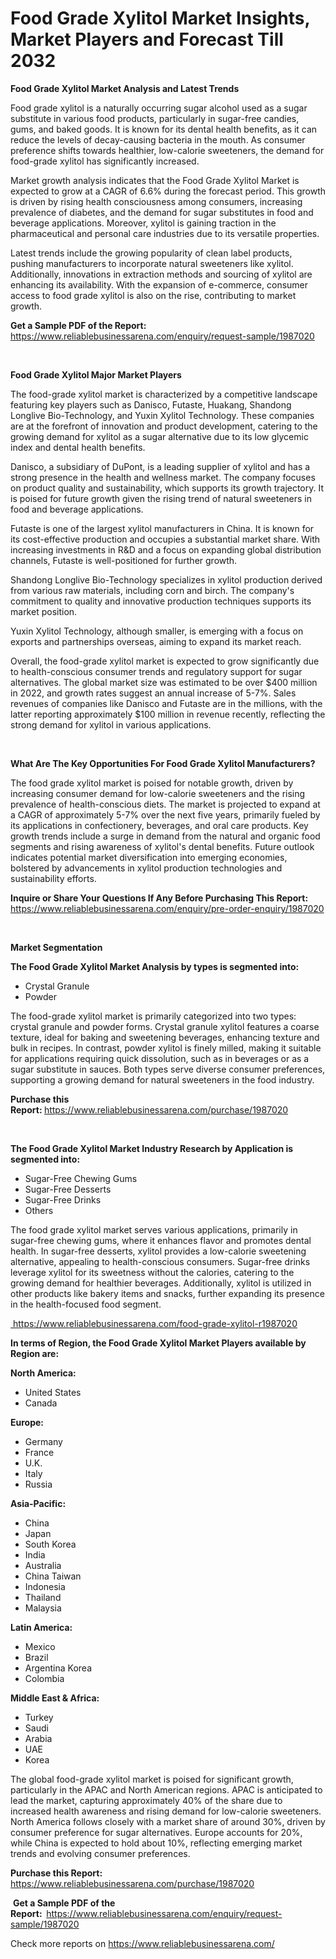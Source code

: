 <p><h1>Food Grade Xylitol Market Insights, Market Players and Forecast Till 2032</h1></p><p><strong>Food Grade Xylitol Market Analysis and Latest Trends</strong></p>
<p><p>Food grade xylitol is a naturally occurring sugar alcohol used as a sugar substitute in various food products, particularly in sugar-free candies, gums, and baked goods. It is known for its dental health benefits, as it can reduce the levels of decay-causing bacteria in the mouth. As consumer preference shifts towards healthier, low-calorie sweeteners, the demand for food-grade xylitol has significantly increased.</p><p>Market growth analysis indicates that the Food Grade Xylitol Market is expected to grow at a CAGR of 6.6% during the forecast period. This growth is driven by rising health consciousness among consumers, increasing prevalence of diabetes, and the demand for sugar substitutes in food and beverage applications. Moreover, xylitol is gaining traction in the pharmaceutical and personal care industries due to its versatile properties.</p><p>Latest trends include the growing popularity of clean label products, pushing manufacturers to incorporate natural sweeteners like xylitol. Additionally, innovations in extraction methods and sourcing of xylitol are enhancing its availability. With the expansion of e-commerce, consumer access to food grade xylitol is also on the rise, contributing to market growth.</p></p>
<p><strong>Get a Sample PDF of the Report:&nbsp;</strong> <a href="https://www.reliablebusinessarena.com/enquiry/request-sample/1987020?utm_campaign=3457&utm_medium=2&utm_source=Github&utm_content=ia&utm_term=03042025&utm_id=food-grade-xylitol">https://www.reliablebusinessarena.com/enquiry/request-sample/1987020</a></p>
<p>&nbsp;</p>
<p><strong>Food Grade Xylitol Major Market Players</strong></p>
<p><p>The food-grade xylitol market is characterized by a competitive landscape featuring key players such as Danisco, Futaste, Huakang, Shandong Longlive Bio-Technology, and Yuxin Xylitol Technology. These companies are at the forefront of innovation and product development, catering to the growing demand for xylitol as a sugar alternative due to its low glycemic index and dental health benefits.</p><p>Danisco, a subsidiary of DuPont, is a leading supplier of xylitol and has a strong presence in the health and wellness market. The company focuses on product quality and sustainability, which supports its growth trajectory. It is poised for future growth given the rising trend of natural sweeteners in food and beverage applications.</p><p>Futaste is one of the largest xylitol manufacturers in China. It is known for its cost-effective production and occupies a substantial market share. With increasing investments in R&D and a focus on expanding global distribution channels, Futaste is well-positioned for further growth.</p><p>Shandong Longlive Bio-Technology specializes in xylitol production derived from various raw materials, including corn and birch. The company's commitment to quality and innovative production techniques supports its market position.</p><p>Yuxin Xylitol Technology, although smaller, is emerging with a focus on exports and partnerships overseas, aiming to expand its market reach.</p><p>Overall, the food-grade xylitol market is expected to grow significantly due to health-conscious consumer trends and regulatory support for sugar alternatives. The global market size was estimated to be over $400 million in 2022, and growth rates suggest an annual increase of 5-7%. Sales revenues of companies like Danisco and Futaste are in the millions, with the latter reporting approximately $100 million in revenue recently, reflecting the strong demand for xylitol in various applications.</p></p>
<p>&nbsp;</p>
<p><strong>What Are The Key Opportunities For Food Grade Xylitol Manufacturers?</strong></p>
<p><p>The food grade xylitol market is poised for notable growth, driven by increasing consumer demand for low-calorie sweeteners and the rising prevalence of health-conscious diets. The market is projected to expand at a CAGR of approximately 5-7% over the next five years, primarily fueled by its applications in confectionery, beverages, and oral care products. Key growth trends include a surge in demand from the natural and organic food segments and rising awareness of xylitol's dental benefits. Future outlook indicates potential market diversification into emerging economies, bolstered by advancements in xylitol production technologies and sustainability efforts.</p></p>
<p><strong>Inquire or Share Your Questions If Any Before Purchasing This Report:</strong> <a href="https://www.reliablebusinessarena.com/enquiry/pre-order-enquiry/1987020?utm_campaign=3457&utm_medium=2&utm_source=Github&utm_content=ia&utm_term=03042025&utm_id=food-grade-xylitol">https://www.reliablebusinessarena.com/enquiry/pre-order-enquiry/1987020</a></p>
<p>&nbsp;</p>
<p><strong>Market Segmentation</strong></p>
<p><strong>The Food Grade Xylitol Market Analysis by types is segmented into:</strong></p>
<p><ul><li>Crystal Granule</li><li>Powder</li></ul></p>
<p><p>The food-grade xylitol market is primarily categorized into two types: crystal granule and powder forms. Crystal granule xylitol features a coarse texture, ideal for baking and sweetening beverages, enhancing texture and bulk in recipes. In contrast, powder xylitol is finely milled, making it suitable for applications requiring quick dissolution, such as in beverages or as a sugar substitute in sauces. Both types serve diverse consumer preferences, supporting a growing demand for natural sweeteners in the food industry.</p></p>
<p><strong>Purchase this Report:&nbsp;</strong><a href="https://www.reliablebusinessarena.com/purchase/1987020?utm_campaign=3457&utm_medium=2&utm_source=Github&utm_content=ia&utm_term=03042025&utm_id=food-grade-xylitol">https://www.reliablebusinessarena.com/purchase/1987020</a></p>
<p>&nbsp;</p>
<p><strong>The Food Grade Xylitol Market Industry Research by Application is segmented into:</strong></p>
<p><ul><li>Sugar-Free Chewing Gums</li><li>Sugar-Free Desserts</li><li>Sugar-Free Drinks</li><li>Others</li></ul></p>
<p><p>The food grade xylitol market serves various applications, primarily in sugar-free chewing gums, where it enhances flavor and promotes dental health. In sugar-free desserts, xylitol provides a low-calorie sweetening alternative, appealing to health-conscious consumers. Sugar-free drinks leverage xylitol for its sweetness without the calories, catering to the growing demand for healthier beverages. Additionally, xylitol is utilized in other products like bakery items and snacks, further expanding its presence in the health-focused food segment.</p></p>
<p><a href="https://www.reliablebusinessarena.com/food-grade-xylitol-r1987020?utm_campaign=3457&utm_medium=2&utm_source=Github&utm_content=ia&utm_term=03042025&utm_id=food-grade-xylitol">&nbsp;https://www.reliablebusinessarena.com/food-grade-xylitol-r1987020</a></p>
<p><strong>In terms of Region, the Food Grade Xylitol Market Players available by Region are:</strong></p>
<p>
    <p> <strong> North America: </strong>
        <ul>
            <li>United States</li>
            <li>Canada</li>
        </ul>
        </p> 
    <p> <strong> Europe: </strong>
        <ul>
            <li>Germany</li>
            <li>France</li>
            <li>U.K.</li>
            <li>Italy</li>
            <li>Russia</li>
        </ul>
        </p> 
    <p> <strong> Asia-Pacific: </strong>
        <ul>
            <li>China</li>
            <li>Japan</li>
            <li>South Korea</li>
            <li>India</li>
            <li>Australia</li>
            <li>China Taiwan</li>
            <li>Indonesia</li>
            <li>Thailand</li>
            <li>Malaysia</li>
        </ul>
        </p> 
    <p> <strong> Latin America: </strong>
        <ul>
            <li>Mexico</li>
            <li>Brazil</li>
            <li>Argentina Korea</li>
            <li>Colombia</li>
        </ul>
        </p> 
    <p> <strong> Middle East & Africa: </strong>
        <ul>
            <li>Turkey</li>
            <li>Saudi</li>
            <li>Arabia</li>
            <li>UAE</li>
            <li>Korea</li>
        </ul>
    </p>
    </p>
<p><p>The global food-grade xylitol market is poised for significant growth, particularly in the APAC and North American regions. APAC is anticipated to lead the market, capturing approximately 40% of the share due to increased health awareness and rising demand for low-calorie sweeteners. North America follows closely with a market share of around 30%, driven by consumer preference for sugar alternatives. Europe accounts for 20%, while China is expected to hold about 10%, reflecting emerging market trends and evolving consumer preferences.</p></p>
<p><strong>Purchase this Report: </strong><a href="https://www.reliablebusinessarena.com/purchase/1987020?utm_campaign=3457&utm_medium=2&utm_source=Github&utm_content=ia&utm_term=03042025&utm_id=food-grade-xylitol">https://www.reliablebusinessarena.com/purchase/1987020</a></p>
<p>&nbsp;<strong>Get a Sample PDF of the Report:&nbsp;&nbsp;</strong><a href="https://www.reliablebusinessarena.com/enquiry/request-sample/1987020?utm_campaign=3457&utm_medium=2&utm_source=Github&utm_content=ia&utm_term=03042025&utm_id=food-grade-xylitol">https://www.reliablebusinessarena.com/enquiry/request-sample/1987020</a></p>
<p><strong></strong></p>
<p>Check more reports on <a href="https://www.reliablebusinessarena.com/?utm_campaign=3457&utm_medium=2&utm_source=Github&utm_content=ia&utm_term=03042025&utm_id=food-grade-xylitol">https://www.reliablebusinessarena.com/</a></p>